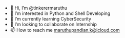 - 👋 Hi, I’m @tinkerermaruthu
- 👀 I’m interested in Python and Shell Developing
- 🌱 I’m currently learning CyberSecurity
- 💞️ I’m looking to collaborate on Internship
- 📫 How to reach me maruthupandian.k@icloud.com

<!---
tinkerermaruthu/tinkerermaruthu is a ✨ special ✨ repository because its `README.md` (this file) appears on your GitHub profile.
You can click the Preview link to take a look at your changes.
--->
